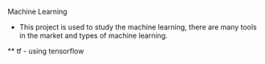 Machine Learning 

* This project is used to study the machine learning, there are many tools in the market and types of machine learning.

** tf - using tensorflow

